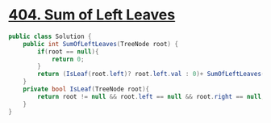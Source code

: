# [404. Sum of Left Leaves](https://leetcode.com/problems/sum-of-left-leaves/)

```csharp
public class Solution {
    public int SumOfLeftLeaves(TreeNode root) {
        if(root == null){
            return 0;
        }
        return (IsLeaf(root.left)? root.left.val : 0)+ SumOfLeftLeaves(root.left) + SumOfLeftLeaves(root.right);
    }
    private bool IsLeaf(TreeNode root){
        return root != null && root.left == null && root.right == null;
    }
}
```
